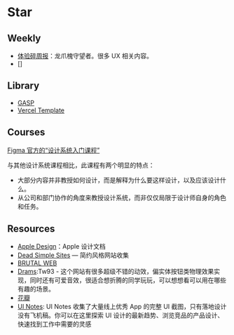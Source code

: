 # Star

## Weekly

- [体验碎周报](https://ftium4.com/categories/体验碎周报/)：龙爪槐守望者。很多 UX 相关内容。
- []

## Library

- [GASP](https://gsap.com)
- [Vercel Template](https://vercel.com/templates)

## Courses

[Figma 官方的“设计系统入门课程”](https://www.youtube.com/watch?v=Dtd40cHQQlk&list=PLXDU_eVOJTx6vqOWJSWH87Zb5-riiG63A&index=2)

与其他设计系统课程相比，此课程有两个明显的特点：

- 大部分内容并非教授如何设计，而是解释为什么要这样设计，以及应该设计什么。
- 从公司和部门协作的角度来教授设计系统，而非仅仅局限于设计师自身的角色和任务。

## Resources

- [Apple Design](https://developer.apple.com/design/)：Apple 设计文档
- [Dead Simple Sites](https://deadsimplesites.com/) — 简约风格网站收集
- [BRUTAL WEB](https://brutalweb.xyz)
- [Drams](https://drams.framer.website):Tw93 - 这个网站有很多超级不错的动效，偏实体按钮类物理效果实现，同时还有可爱音效，很适合想折腾的同学玩玩，可以想想看可以用在哪些有趣的场景。
- [花瓣](https://huaban.com)
- [UI Notes](https://uinotes.com): UI Notes 收集了大量线上优秀 App 的完整 UI 截图，只有落地设计没有飞机稿。你可以在这里探索 UI 设计的最新趋势、浏览竞品的产品设计、快速找到工作中需要的灵感
